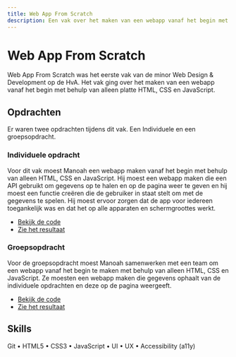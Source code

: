 ```yaml
---
title: Web App From Scratch
description: Een vak over het maken van een webapp vanaf het begin met behulp van alleen platte HTML, CSS en JavaScript.
---
```


# Web App From Scratch

Web App From Scratch was het eerste vak van de minor Web Design & Development op de HvA. Het vak ging over het maken van een webapp vanaf het begin met behulp van alleen platte HTML, CSS en JavaScript.

## Opdrachten

Er waren twee opdrachten tijdens dit vak. Een Individuele en een groepsopdracht.

### Individuele opdracht

Voor dit vak moest Manoah een webapp maken vanaf het begin met behulp van alleen HTML, CSS en JavaScript. Hij moest een webapp maken die een API gebruikt om gegevens op te halen en op de pagina weer te geven en hij moest een functie creëren die de gebruiker in staat stelt om met de gegevens te spelen. Hij moest ervoor zorgen dat de app voor iedereen toegankelijk was en dat het op alle apparaten en schermgroottes werkt.

- [Bekijk de code](https://github.com/mtdvlpr/web-app-from-scratch-2324)
- [Zie het resultaat](https://mtdvlpr.github.io/web-app-from-scratch-2324/)

### Groepsopdracht

Voor de groepsopdracht moest Manoah samenwerken met een team om een webapp vanaf het begin te maken met behulp van alleen HTML, CSS en JavaScript. Ze moesten een webapp maken die gegevens ophaalt van de individuele opdrachten en deze op de pagina weergeeft.

- [Bekijk de code](https://github.com/mtdvlpr/web-app-from-scratch-2324-team)
- [Zie het resultaat](https://mtdvlpr.github.io/web-app-from-scratch-2324-team/)

## Skills

Git • HTML5 • CSS3 • JavaScript • UI • UX • Accessibility (a11y)
